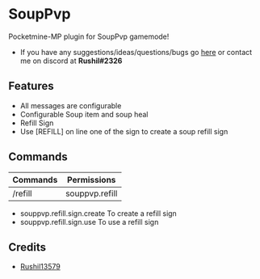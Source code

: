 # SoupPvp
Pocketmine-MP plugin for SoupPvp gamemode!

- If you have any suggestions/ideas/questions/bugs go [here](https://github.com/Rushil13579/SoupPvp/issues) or contact me on discord at **Rushil#2326**

## Features

- All messages are configurable
- Configurable Soup item and soup heal
- Refill Sign
- Use [REFILL] on line one of the sign to create a soup refill sign

## Commands

Commands | Permissions
---------|------------
/refill | souppvp.refill

- souppvp.refill.sign.create To create a refill sign
- souppvp.refill.sign.use To use a refill sign

## Credits
- [Rushil13579](https://github.com/Rushil13579)
